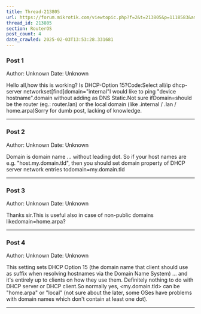 ```yaml
---
title: Thread-213805
url: https://forum.mikrotik.com/viewtopic.php?f=2&t=213805&p=1118583&amp;sid=49f92a630bc7970d8ca50523be880e8f#p1118583
thread_id: 213805
section: RouterOS
post_count: 4
date_crawled: 2025-02-03T13:53:28.331681
---
```


### Post 1
Author: Unknown
Date: Unknown

Hello all,how this is working? Is DHCP-Option 15?Code:Select all/ip dhcp-server networkset[find]domain="internal"I would like to ping "device hostname".domain without adding as DNS Static.Not sure ifDomain=should be the router (eg.: router.lan) or the local domain (like .internal / .lan / home.arpa)Sorry for dumb post, lacking of knowledge.

---
### Post 2
Author: Unknown
Date: Unknown

Domain is domain name ... without leading dot. So if your host names are e.g. "host.my.domain.tld", then you should set domain property of DHCP server network entries todomain=my.domain.tld

---
### Post 3
Author: Unknown
Date: Unknown

Thanks sir.This is useful also in case of non-public domains likedomain=home.arpa?

---
### Post 4
Author: Unknown
Date: Unknown

This setting sets DHCP Option 15 (the domain name that client should use as suffix when resolving hostnames via the Domain Name System) ... and it's entirely up to clients on how they use them. Definitely nothing to do with DHCP server or DHCP client.So normally yes, <my.domain.tld> can be "home.arpa" or "local" (not sure about the later, some OSes have problems with domain names which don't contain at least one dot).

---
